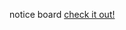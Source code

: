 notice board <a href="https://sameeray16.github.io/codeclause-webdev/task1/index.html/" > check it out! </a>
